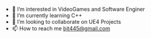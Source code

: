- 👀 I’m interested in VideoGames and Software Enginer
- 🌱 I’m currently learning C++
- 💞️ I’m looking to collaborate on UE4 Projects
- 📫 How to reach me bjt445@gmail.com

<!---
bjt445/bjt445 is a ✨ special ✨ repository because its `README.md` (this file) appears on your GitHub profile.
You can click the Preview link to take a look at your changes.
--->
